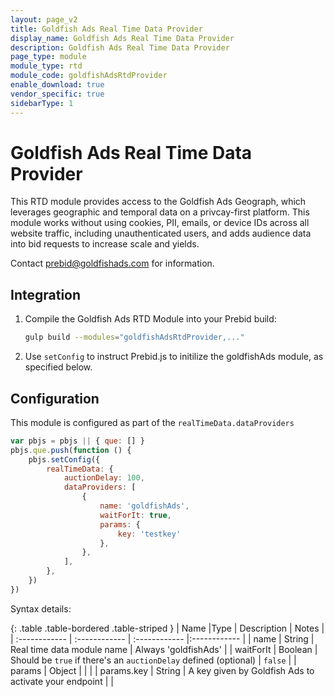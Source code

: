 ```yaml
---
layout: page_v2
title: Goldfish Ads Real Time Data Provider
display_name: Goldfish Ads Real Time Data Provider
description: Goldfish Ads Real Time Data Provider
page_type: module
module_type: rtd
module_code: goldfishAdsRtdProvider
enable_download: true
vendor_specific: true
sidebarType: 1
---
```


# Goldfish Ads Real Time Data Provider

This RTD module provides access to the Goldfish Ads Geograph, which leverages geographic and temporal data on a privcay-first platform. This module works without using cookies, PII, emails, or device IDs across all website traffic, including unauthenticated users, and adds audience data into bid requests to increase scale and yields.

Contact <prebid@goldfishads.com> for information.

## Integration

1. Compile the Goldfish Ads RTD Module into your Prebid build:

   ```bash
   gulp build --modules="goldfishAdsRtdProvider,..."
   ```

2. Use `setConfig` to instruct Prebid.js to initilize the goldfishAds module, as specified below.

## Configuration

This module is configured as part of the `realTimeData.dataProviders`

```javascript
var pbjs = pbjs || { que: [] }
pbjs.que.push(function () {
    pbjs.setConfig({
        realTimeData: {
            auctionDelay: 100,
            dataProviders: [
                {
                    name: 'goldfishAds',
                    waitForIt: true,
                    params: {
                        key: 'testkey'
                    },
                },
            ],
        },
    })
})
```

Syntax details:

{: .table .table-bordered .table-striped }
| Name |Type | Description | Notes |
| :------------ | :------------ | :------------ |:------------ |
| name | String | Real time data module name | Always 'goldfishAds' |
| waitForIt | Boolean | Should be `true` if there's an `auctionDelay` defined (optional) | `false` |
| params | Object | | |
| params.key | String | A key given by Goldfish Ads to activate your endpoint | |
